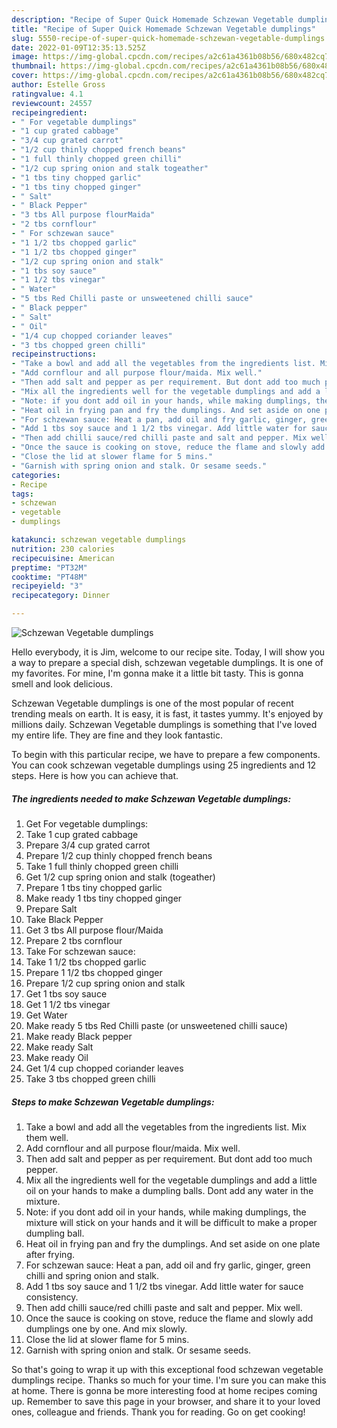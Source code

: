 ```yaml
---
description: "Recipe of Super Quick Homemade Schzewan Vegetable dumplings"
title: "Recipe of Super Quick Homemade Schzewan Vegetable dumplings"
slug: 5550-recipe-of-super-quick-homemade-schzewan-vegetable-dumplings
date: 2022-01-09T12:35:13.525Z
image: https://img-global.cpcdn.com/recipes/a2c61a4361b08b56/680x482cq70/schzewan-vegetable-dumplings-recipe-main-photo.jpg
thumbnail: https://img-global.cpcdn.com/recipes/a2c61a4361b08b56/680x482cq70/schzewan-vegetable-dumplings-recipe-main-photo.jpg
cover: https://img-global.cpcdn.com/recipes/a2c61a4361b08b56/680x482cq70/schzewan-vegetable-dumplings-recipe-main-photo.jpg
author: Estelle Gross
ratingvalue: 4.1
reviewcount: 24557
recipeingredient:
- " For vegetable dumplings"
- "1 cup grated cabbage"
- "3/4 cup grated carrot"
- "1/2 cup thinly chopped french beans"
- "1 full thinly chopped green chilli"
- "1/2 cup spring onion and stalk togeather"
- "1 tbs tiny chopped garlic"
- "1 tbs tiny chopped ginger"
- " Salt"
- " Black Pepper"
- "3 tbs All purpose flourMaida"
- "2 tbs cornflour"
- " For schzewan sauce"
- "1 1/2 tbs chopped garlic"
- "1 1/2 tbs chopped ginger"
- "1/2 cup spring onion and stalk"
- "1 tbs soy sauce"
- "1 1/2 tbs vinegar"
- " Water"
- "5 tbs Red Chilli paste or unsweetened chilli sauce"
- " Black pepper"
- " Salt"
- " Oil"
- "1/4 cup chopped coriander leaves"
- "3 tbs chopped green chilli"
recipeinstructions:
- "Take a bowl and add all the vegetables from the ingredients list. Mix them well."
- "Add cornflour and all purpose flour/maida. Mix well."
- "Then add salt and pepper as per requirement. But dont add too much pepper."
- "Mix all the ingredients well for the vegetable dumplings and add a little oil on your hands to make a dumpling balls. Dont add any water in the mixture."
- "Note: if you dont add oil in your hands, while making dumplings, the mixture will stick on your hands and it will be difficult to make a proper dumpling ball."
- "Heat oil in frying pan and fry the dumplings. And set aside on one plate after frying."
- "For schzewan sauce: Heat a pan, add oil and fry garlic, ginger, green chilli and spring onion and stalk."
- "Add 1 tbs soy sauce and 1 1/2 tbs vinegar. Add little water for sauce consistency."
- "Then add chilli sauce/red chilli paste and salt and pepper. Mix well."
- "Once the sauce is cooking on stove, reduce the flame and slowly add dumplings one by one. And mix slowly."
- "Close the lid at slower flame for 5 mins."
- "Garnish with spring onion and stalk. Or sesame seeds."
categories:
- Recipe
tags:
- schzewan
- vegetable
- dumplings

katakunci: schzewan vegetable dumplings 
nutrition: 230 calories
recipecuisine: American
preptime: "PT32M"
cooktime: "PT48M"
recipeyield: "3"
recipecategory: Dinner

---
```



![Schzewan Vegetable dumplings](https://img-global.cpcdn.com/recipes/a2c61a4361b08b56/680x482cq70/schzewan-vegetable-dumplings-recipe-main-photo.jpg)

Hello everybody, it is Jim, welcome to our recipe site. Today, I will show you a way to prepare a special dish, schzewan vegetable dumplings. It is one of my favorites. For mine, I'm gonna make it a little bit tasty. This is gonna smell and look delicious.

Schzewan Vegetable dumplings is one of the most popular of recent trending meals on earth. It is easy, it is fast, it tastes yummy. It's enjoyed by millions daily. Schzewan Vegetable dumplings is something that I've loved my entire life. They are fine and they look fantastic.




To begin with this particular recipe, we have to prepare a few components. You can cook schzewan vegetable dumplings using 25 ingredients and 12 steps. Here is how you can achieve that.

<!--inarticleads1-->

##### The ingredients needed to make Schzewan Vegetable dumplings:

1. Get  For vegetable dumplings:
1. Take 1 cup grated cabbage
1. Prepare 3/4 cup grated carrot
1. Prepare 1/2 cup thinly chopped french beans
1. Take 1 full thinly chopped green chilli
1. Get 1/2 cup spring onion and stalk (togeather)
1. Prepare 1 tbs tiny chopped garlic
1. Make ready 1 tbs tiny chopped ginger
1. Prepare  Salt
1. Take  Black Pepper
1. Get 3 tbs All purpose flour/Maida
1. Prepare 2 tbs cornflour
1. Take  For schzewan sauce:
1. Take 1 1/2 tbs chopped garlic
1. Prepare 1 1/2 tbs chopped ginger
1. Prepare 1/2 cup spring onion and stalk
1. Get 1 tbs soy sauce
1. Get 1 1/2 tbs vinegar
1. Get  Water
1. Make ready 5 tbs Red Chilli paste (or unsweetened chilli sauce)
1. Make ready  Black pepper
1. Make ready  Salt
1. Make ready  Oil
1. Get 1/4 cup chopped coriander leaves
1. Take 3 tbs chopped green chilli




<!--inarticleads2-->

##### Steps to make Schzewan Vegetable dumplings:

1. Take a bowl and add all the vegetables from the ingredients list. Mix them well.
1. Add cornflour and all purpose flour/maida. Mix well.
1. Then add salt and pepper as per requirement. But dont add too much pepper.
1. Mix all the ingredients well for the vegetable dumplings and add a little oil on your hands to make a dumpling balls. Dont add any water in the mixture.
1. Note: if you dont add oil in your hands, while making dumplings, the mixture will stick on your hands and it will be difficult to make a proper dumpling ball.
1. Heat oil in frying pan and fry the dumplings. And set aside on one plate after frying.
1. For schzewan sauce: Heat a pan, add oil and fry garlic, ginger, green chilli and spring onion and stalk.
1. Add 1 tbs soy sauce and 1 1/2 tbs vinegar. Add little water for sauce consistency.
1. Then add chilli sauce/red chilli paste and salt and pepper. Mix well.
1. Once the sauce is cooking on stove, reduce the flame and slowly add dumplings one by one. And mix slowly.
1. Close the lid at slower flame for 5 mins.
1. Garnish with spring onion and stalk. Or sesame seeds.




So that's going to wrap it up with this exceptional food schzewan vegetable dumplings recipe. Thanks so much for your time. I'm sure you can make this at home. There is gonna be more interesting food at home recipes coming up. Remember to save this page in your browser, and share it to your loved ones, colleague and friends. Thank you for reading. Go on get cooking!
